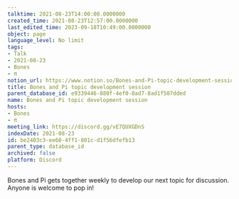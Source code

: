 ```yaml
---
talktime: 2021-08-23T14:00:00.0000000
created_time: 2021-08-23T12:57:00.0000000
last_edited_time: 2023-09-18T10:49:00.0000000
object: page
language_level: No limit
tags:
- Talk
- 2021-08-23
- Bones
- π
notion_url: https://www.notion.so/Bones-and-Pi-topic-development-session-be2403c3ee604ff1801cd1f56dfefb13
title: Bones and Pi topic development session
parent_database_id: e9339446-880f-4ef0-8ad7-8ad1f507dded
name: Bones and Pi topic development session
hosts:
- Bones
- π
meeting_link: https://discord.gg/vE7QUXGDnS
indexDate: 2021-08-23
id: be2403c3-ee60-4ff1-801c-d1f56dfefb13
parent_type: database_id
archived: false
platform: Discord
---
```


Bones and Pi gets together weekly to develop our next topic for discussion.
Anyone is welcome to pop in!










